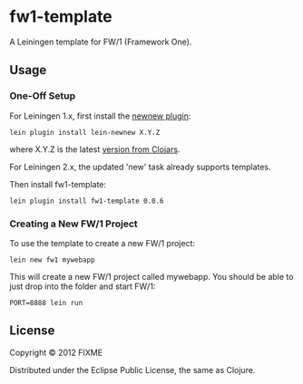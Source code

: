 # fw1-template

A Leiningen template for FW/1 (Framework One).

## Usage

### One-Off Setup

For Leiningen 1.x, first install the [newnew plugin](https://github.com/Raynes/lein-newnew):

```
lein plugin install lein-newnew X.Y.Z
```

where X.Y.Z is the latest [version from Clojars](http://clojars.org/lein-newnew).

For Leiningen 2.x, the updated 'new' task already supports templates.

Then install fw1-template:

```
lein plugin install fw1-template 0.0.6
```

### Creating a New FW/1 Project

To use the template to create a new FW/1 project:

```
lein new fw1 mywebapp
```

This will create a new FW/1 project called mywebapp. You should be able to just drop into the folder and start FW/1:

```
PORT=8888 lein run
```

## License

Copyright © 2012 FIXME

Distributed under the Eclipse Public License, the same as Clojure.
